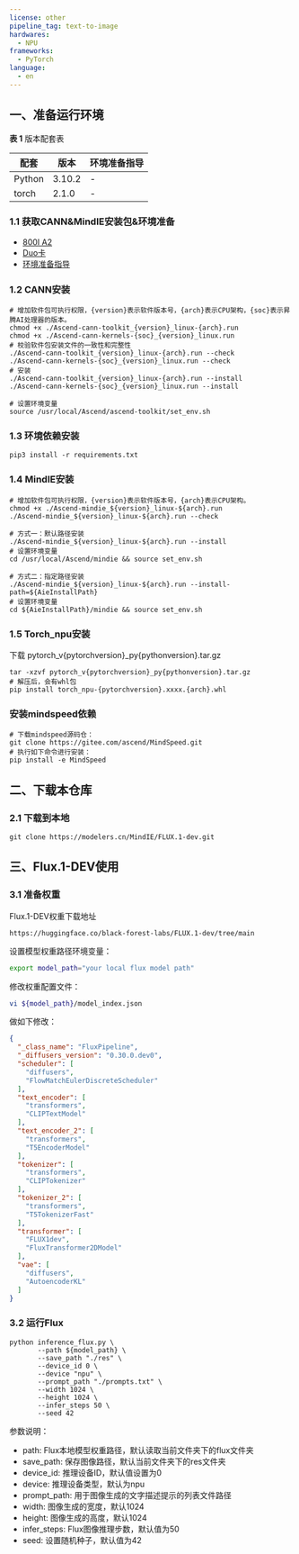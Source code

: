 ```yaml
---
license: other
pipeline_tag: text-to-image
hardwares:
  - NPU
frameworks:
  - PyTorch
language:
  - en
---
```

## 一、准备运行环境

  **表 1**  版本配套表

  | 配套  | 版本 | 环境准备指导 |
  | ----- | ----- |-----|
  | Python | 3.10.2 | - |
  | torch | 2.1.0 | - |

### 1.1 获取CANN&MindIE安装包&环境准备
- [800I A2](https://www.hiascend.com/developer/download/community/result?module=pt+ie+cann&product=4&model=32)
- [Duo卡](https://www.hiascend.com/developer/download/community/result?module=pt+ie+cann&product=2&model=17)
- [环境准备指导](https://www.hiascend.com/document/detail/zh/CANNCommunityEdition/80RC2alpha002/softwareinst/instg/instg_0001.html)

### 1.2 CANN安装
```shell
# 增加软件包可执行权限，{version}表示软件版本号，{arch}表示CPU架构，{soc}表示昇腾AI处理器的版本。
chmod +x ./Ascend-cann-toolkit_{version}_linux-{arch}.run
chmod +x ./Ascend-cann-kernels-{soc}_{version}_linux.run
# 校验软件包安装文件的一致性和完整性
./Ascend-cann-toolkit_{version}_linux-{arch}.run --check
./Ascend-cann-kernels-{soc}_{version}_linux.run --check
# 安装
./Ascend-cann-toolkit_{version}_linux-{arch}.run --install
./Ascend-cann-kernels-{soc}_{version}_linux.run --install

# 设置环境变量
source /usr/local/Ascend/ascend-toolkit/set_env.sh
```

### 1.3 环境依赖安装
```shell
pip3 install -r requirements.txt
```

### 1.4 MindIE安装
```shell
# 增加软件包可执行权限，{version}表示软件版本号，{arch}表示CPU架构。
chmod +x ./Ascend-mindie_${version}_linux-${arch}.run
./Ascend-mindie_${version}_linux-${arch}.run --check

# 方式一：默认路径安装
./Ascend-mindie_${version}_linux-${arch}.run --install
# 设置环境变量
cd /usr/local/Ascend/mindie && source set_env.sh

# 方式二：指定路径安装
./Ascend-mindie_${version}_linux-${arch}.run --install-path=${AieInstallPath}
# 设置环境变量
cd ${AieInstallPath}/mindie && source set_env.sh
```

### 1.5 Torch_npu安装
下载 pytorch_v{pytorchversion}_py{pythonversion}.tar.gz
```shell
tar -xzvf pytorch_v{pytorchversion}_py{pythonversion}.tar.gz
# 解压后，会有whl包
pip install torch_npu-{pytorchversion}.xxxx.{arch}.whl
```

### 安装mindspeed依赖
```shell
# 下载mindspeed源码仓：
git clone https://gitee.com/ascend/MindSpeed.git
# 执行如下命令进行安装：
pip install -e MindSpeed
```
## 二、下载本仓库

### 2.1 下载到本地
```shell
git clone https://modelers.cn/MindIE/FLUX.1-dev.git
```
## 三、Flux.1-DEV使用

### 3.1 准备权重
Flux.1-DEV权重下载地址
```shell
https://huggingface.co/black-forest-labs/FLUX.1-dev/tree/main
```

设置模型权重路径环境变量：
```bash
export model_path="your local flux model path"
```
修改权重配置文件：
```bash
vi ${model_path}/model_index.json
````
做如下修改：
```json
{
  "_class_name": "FluxPipeline",
  "_diffusers_version": "0.30.0.dev0",
  "scheduler": [
    "diffusers",
    "FlowMatchEulerDiscreteScheduler"
  ],
  "text_encoder": [
    "transformers",
    "CLIPTextModel"
  ],
  "text_encoder_2": [
    "transformers",
    "T5EncoderModel"
  ],
  "tokenizer": [
    "transformers",
    "CLIPTokenizer"
  ],
  "tokenizer_2": [
    "transformers",
    "T5TokenizerFast"
  ],
  "transformer": [
    "FLUX1dev",
    "FluxTransformer2DModel"
  ],
  "vae": [
    "diffusers",
    "AutoencoderKL"
  ]
}
```
### 3.2 运行Flux
```shell
python inference_flux.py \
       --path ${model_path} \
       --save_path "./res" \
       --device_id 0 \
       --device "npu" \
       --prompt_path "./prompts.txt" \
       --width 1024 \
       --height 1024 \
       --infer_steps 50 \
       --seed 42
```
参数说明：
- path: Flux本地模型权重路径，默认读取当前文件夹下的flux文件夹
- save_path: 保存图像路径，默认当前文件夹下的res文件夹
- device_id: 推理设备ID，默认值设置为0
- device: 推理设备类型，默认为npu
- prompt_path: 用于图像生成的文字描述提示的列表文件路径
- width: 图像生成的宽度，默认1024
- height: 图像生成的高度，默认1024
- infer_steps: Flux图像推理步数，默认值为50
- seed: 设置随机种子，默认值为42